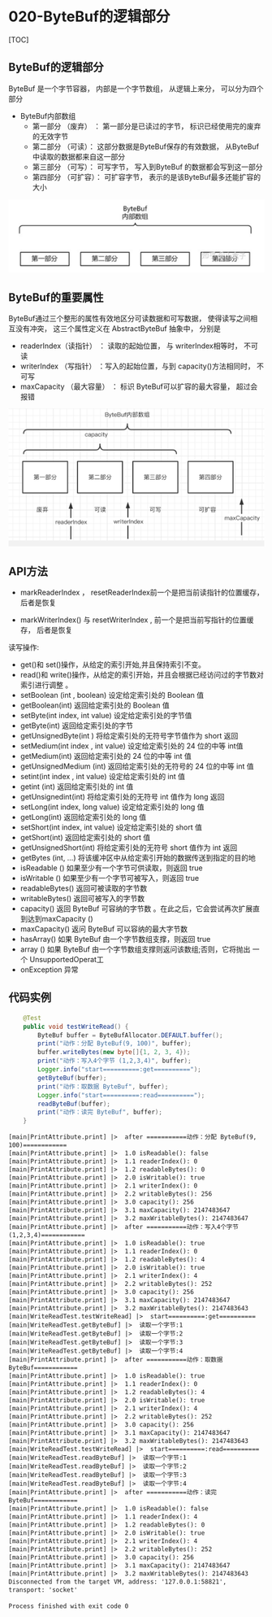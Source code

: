 # 020-ByteBuf的逻辑部分

[TOC]

## ByteBuf的逻辑部分

ByteBuf 是一个字节容器， 内部是一个字节数组， 从逻辑上来分， 可以分为四个部分

- ByteBuf内部数组
  - 第一部分 （废弃） ： 第一部分是已读过的字节， 标识已经使用完的废弃的无效字节
  - 第二部分 （可读）： 这部分数据是ByteBuf保存的有效数据， 从ByteBuf中读取的数据都来自这一部分
  - 第三部分 （可写）： 可写字节， 写入到ByteBuf 的数据都会写到这一部分
  - 第四部分 （可扩容）： 可扩容字节， 表示的是该ByteBuf最多还能扩容的大小

<img src="assets/image-20220805093243748.png" alt="image-20220805093243748" style="zoom:50%;" />

## ByteBuf的重要属性

ByteBuf通过三个整形的属性有效地区分可读数据和可写数据， 使得读写之间相互没有冲突， 这三个属性定义在 AbstractByteBuf 抽象中， 分别是

- readerIndex（读指针） ： 读取的起始位置， 与 writerIndex相等时， 不可读
- writerIndex （写指针） ：写入的起始位置，与到 capacity()方法相同时， 不可写
- maxCapacity （最大容量） ： 标识 ByteBuf可以扩容的最大容量， 超过会报错

<img src="assets/image-20220805093425575.png" alt="image-20220805093425575" style="zoom:50%;" />

## API方法

- markReaderIndex ， resetReaderIndex前一个是把当前读指针的位置缓存， 后者是恢复

- markWriterIndex() 与 resetWriterIndex , 前一个是把当前写指针的位置缓存， 后者是恢复

读写操作:

- get()和 set()操作，从给定的索引开始,并且保持索引不变。
- read()和 write()操作，从给定的索引开始，并且会根据已经访问过的字节数对索引进行调整 。
- setBoolean (int , boolean)	设定给定索引处的 Boolean 值
- getBoolean(int)	返回给定索引处的 Boolean 值
- setByte(int index, int value)	设定给定索引处的字节值
- getByte(int)	返回给定索引处的字节
- getUnsignedByte(int )	将给定索引处的无符号字节值作为 short 返回
- setMedium(int index , int value)	设定给定索引处的 24 位的中等 int值
- getMedium(int)	返回给定索引处的 24 位的中等 int 值
- getUnsignedMedium (int)	返回给定索引处的无符号的 24 位的中等 int 值
- setint(int index , int value)	设定给定索引处的 int 值
- getint (int)	返回给定索引处的 int 值
- getUnsignedint(int)	将给定索引处的无符号 int 值作为 long 返回
- setLong(int index, long value)	设定给定索引处的 long 值
- getLong(int)	返回给定索引处的 long 值
- setShort(int index, int value)	设定给定索引处的 short 值
- getShort(int)	返回给定索引处的 short 值
- getUnsignedShort(int)	将给定索引处的无符号 short 值作为 int 返回
- getBytes (int, …)	将该缓冲区中从给定索引开始的数据传送到指定的目的地
- isReadable ()	如果至少有一个字节可供读取，则返回 true
- isWritable ()	如果至少有一个字节可被写入，则返回 true
- readableBytes()	返回可被读取的字节数
- writableBytes()	返回可被写入的字节数
- capacity()	返回 ByteBuf 可容纳的字节数 。在此之后，它会尝试再次扩展直到达到maxCapacity ()
- maxCapacity()	返问 ByteBuf 可以容纳的最大字节数
- hasArray()	如果 ByteBuf 由一个字节数组支撑，则返回 true
- array ()	如果 ByteBuf 由一个字节数组支撑则返问该数组;否则，它将抛出 一个 UnsupportedOperat工
- onException 异常

## 代码实例

```java
    @Test
    public void testWriteRead() {
        ByteBuf buffer = ByteBufAllocator.DEFAULT.buffer();
        print("动作：分配 ByteBuf(9, 100)", buffer);
        buffer.writeBytes(new byte[]{1, 2, 3, 4});
        print("动作：写入4个字节 (1,2,3,4)", buffer);
        Logger.info("start==========:get==========");
        getByteBuf(buffer);
        print("动作：取数据 ByteBuf", buffer);
        Logger.info("start==========:read==========");
        readByteBuf(buffer);
        print("动作：读完 ByteBuf", buffer);
    }
```



```
[main|PrintAttribute.print] |>  after ===========动作：分配 ByteBuf(9, 100)============ 
[main|PrintAttribute.print] |>  1.0 isReadable(): false 
[main|PrintAttribute.print] |>  1.1 readerIndex(): 0 
[main|PrintAttribute.print] |>  1.2 readableBytes(): 0 
[main|PrintAttribute.print] |>  2.0 isWritable(): true 
[main|PrintAttribute.print] |>  2.1 writerIndex(): 0 
[main|PrintAttribute.print] |>  2.2 writableBytes(): 256 
[main|PrintAttribute.print] |>  3.0 capacity(): 256 
[main|PrintAttribute.print] |>  3.1 maxCapacity(): 2147483647 
[main|PrintAttribute.print] |>  3.2 maxWritableBytes(): 2147483647 
[main|PrintAttribute.print] |>  after ===========动作：写入4个字节 (1,2,3,4)============ 
[main|PrintAttribute.print] |>  1.0 isReadable(): true 
[main|PrintAttribute.print] |>  1.1 readerIndex(): 0 
[main|PrintAttribute.print] |>  1.2 readableBytes(): 4 
[main|PrintAttribute.print] |>  2.0 isWritable(): true 
[main|PrintAttribute.print] |>  2.1 writerIndex(): 4 
[main|PrintAttribute.print] |>  2.2 writableBytes(): 252 
[main|PrintAttribute.print] |>  3.0 capacity(): 256 
[main|PrintAttribute.print] |>  3.1 maxCapacity(): 2147483647 
[main|PrintAttribute.print] |>  3.2 maxWritableBytes(): 2147483643 
[main|WriteReadTest.testWriteRead] |>  start==========:get========== 
[main|WriteReadTest.getByteBuf] |>  读取一个字节:1 
[main|WriteReadTest.getByteBuf] |>  读取一个字节:2 
[main|WriteReadTest.getByteBuf] |>  读取一个字节:3 
[main|WriteReadTest.getByteBuf] |>  读取一个字节:4 
[main|PrintAttribute.print] |>  after ===========动作：取数据 ByteBuf============ 
[main|PrintAttribute.print] |>  1.0 isReadable(): true 
[main|PrintAttribute.print] |>  1.1 readerIndex(): 0 
[main|PrintAttribute.print] |>  1.2 readableBytes(): 4 
[main|PrintAttribute.print] |>  2.0 isWritable(): true 
[main|PrintAttribute.print] |>  2.1 writerIndex(): 4 
[main|PrintAttribute.print] |>  2.2 writableBytes(): 252 
[main|PrintAttribute.print] |>  3.0 capacity(): 256 
[main|PrintAttribute.print] |>  3.1 maxCapacity(): 2147483647 
[main|PrintAttribute.print] |>  3.2 maxWritableBytes(): 2147483643 
[main|WriteReadTest.testWriteRead] |>  start==========:read========== 
[main|WriteReadTest.readByteBuf] |>  读取一个字节:1 
[main|WriteReadTest.readByteBuf] |>  读取一个字节:2 
[main|WriteReadTest.readByteBuf] |>  读取一个字节:3 
[main|WriteReadTest.readByteBuf] |>  读取一个字节:4 
[main|PrintAttribute.print] |>  after ===========动作：读完 ByteBuf============ 
[main|PrintAttribute.print] |>  1.0 isReadable(): false 
[main|PrintAttribute.print] |>  1.1 readerIndex(): 4 
[main|PrintAttribute.print] |>  1.2 readableBytes(): 0 
[main|PrintAttribute.print] |>  2.0 isWritable(): true 
[main|PrintAttribute.print] |>  2.1 writerIndex(): 4 
[main|PrintAttribute.print] |>  2.2 writableBytes(): 252 
[main|PrintAttribute.print] |>  3.0 capacity(): 256 
[main|PrintAttribute.print] |>  3.1 maxCapacity(): 2147483647 
[main|PrintAttribute.print] |>  3.2 maxWritableBytes(): 2147483643 
Disconnected from the target VM, address: '127.0.0.1:58821', transport: 'socket'

Process finished with exit code 0

```

